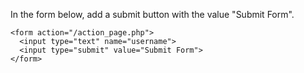 In the form below, add a submit button with the value "Submit Form".

    <form action="/action_page.php">
      <input type="text" name="username">
      <input type="submit" value="Submit Form">
    </form>
